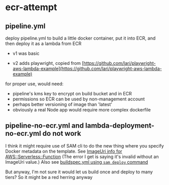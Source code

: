 # ecr-attempt

## pipeline.yml
deploy pipeline.yml to build a little docker container, put it into ECR, and then deploy it as a lambda from ECR

* v1 was basic

* v2 adds playwright, copied from [https://github.com/lari/playwright-aws-lambda-example](https://github.com/lari/playwright-aws-lambda-example)




for proper use, would need:
* pipeline's kms key to encrypt on build bucket and in ECR
* permissions so ECR can be used by non-management account
* perhaps better versioning of image than 'latest'
* obviously a real Node app would require more complex dockerfile

## pipeline-no-ecr.yml and lambda-deployment-no-ecr.yml do not work
I think it might require use of SAM cli 
to do the new thing where you specify Docker metadata on the template.
See [ImageUri info for AWS::Serverless::Function](https://docs.aws.amazon.com/serverless-application-model/latest/developerguide/sam-resource-function.html#sam-function-imageuri)
(The error I get is saying it's invalid without an ImageUri value.)
Also see [buildspec.yml using `sam deploy` command](https://docs.aws.amazon.com/serverless-application-model/latest/developerguide/deploying-using-codepipeline.html)

But anyway, I'm not sure it would let us build once and deploy to many tiers? 
So it might be a red herring anyway

